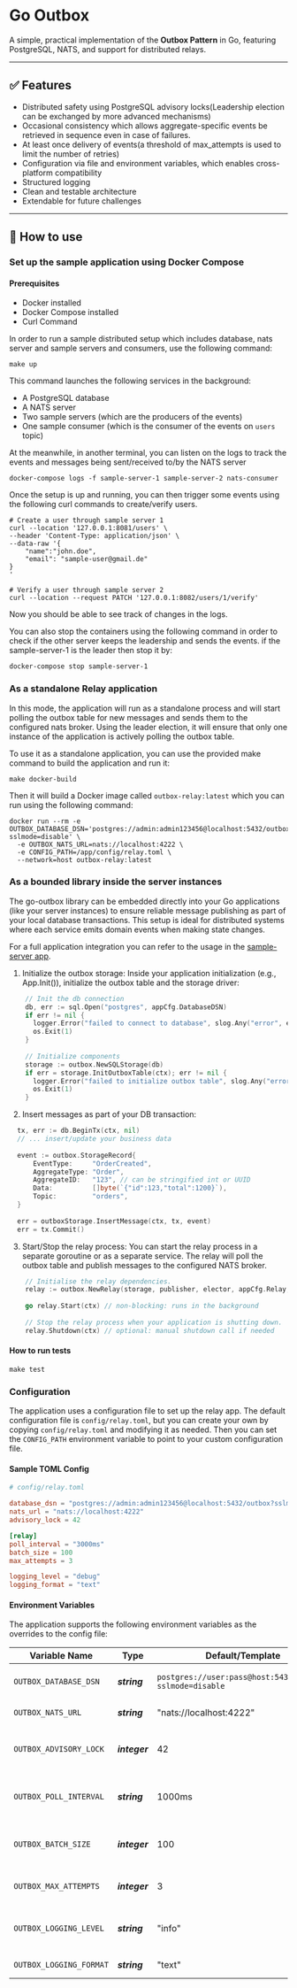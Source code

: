 # Go Outbox

A simple, practical implementation of the **Outbox Pattern** in Go, featuring PostgreSQL, NATS, and support for
distributed relays.

---

## ✅ Features

- Distributed safety using PostgreSQL advisory locks(Leadership election can be exchanged by more advanced mechanisms)
- Occasional consistency which allows aggregate-specific events be retrieved in sequence even in case of failures.
- At least once delivery of events(a threshold of max_attempts is used to limit the number of retries)
- Configuration via file and environment variables, which enables cross-platform compatibility
- Structured logging
- Clean and testable architecture
- Extendable for future challenges

---

## 🏁 How to use

### Set up the sample application using Docker Compose

#### Prerequisites

- Docker installed
- Docker Compose installed
- Curl Command

In order to run a sample distributed setup which includes database, nats server and sample servers and consumers, use the following command:
```shell
make up
```

This command launches the following services in the background:
- A PostgreSQL database
- A NATS server
- Two sample servers (which are the producers of the events)
- One sample consumer (which is the consumer of the events on `users` topic)

At the meanwhile, in another terminal, you can listen on the logs to track the events and messages being sent/received to/by the NATS server
```shell
docker-compose logs -f sample-server-1 sample-server-2 nats-consumer
```

Once the setup is up and running, you can then trigger some events using the following curl commands to create/verify users.

```shell
# Create a user through sample server 1
curl --location '127.0.0.1:8081/users' \
--header 'Content-Type: application/json' \
--data-raw '{
    "name":"john.doe",
    "email": "sample-user@gmail.de"
}
'
```

```shell
# Verify a user through sample server 2
curl --location --request PATCH '127.0.0.1:8082/users/1/verify'
```

Now you should be able to see track of changes in the logs.

You can also stop the containers using the following command in order to check if the other server keeps the leadership and sends the events.
if the sample-server-1 is the leader then stop it by:

```shell
docker-compose stop sample-server-1
```

### As a standalone Relay application

In this mode, the application will run as a standalone process and will start polling the outbox table for new messages
and sends them to the configured nats broker.
Using the leader election, it will ensure that only one instance of the application is actively polling the outbox table.

To use it as a standalone application, you can use the provided make command to build the application and run it:

```shell
make docker-build
````

Then it will build a Docker image called `outbox-relay:latest` which you can run using the following command:

```shell
docker run --rm -e OUTBOX_DATABASE_DSN='postgres://admin:admin123456@localhost:5432/outbox?sslmode=disable' \
  -e OUTBOX_NATS_URL=nats://localhost:4222 \
  -e CONFIG_PATH=/app/config/relay.toml \
  --network=host outbox-relay:latest
```

### As a bounded library inside the server instances

The go-outbox library can be embedded directly into your Go applications (like your server instances) to ensure reliable
message publishing as part of your local database transactions. This setup is ideal for distributed systems where each
service emits domain events when making state changes.

For a full application integration you can refer to the usage in the [sample-server app](cmd/sample-server/main.go).

1) Initialize the outbox storage:
   Inside your application initialization (e.g., App.Init()), initialize the outbox table and the storage driver:

```go
	// Init the db connection
    db, err := sql.Open("postgres", appCfg.DatabaseDSN)
    if err != nil {
      logger.Error("failed to connect to database", slog.Any("error", err))
      os.Exit(1)
    }
    
	// Initialize components
    storage := outbox.NewSQLStorage(db)
    if err = storage.InitOutboxTable(ctx); err != nil {
      logger.Error("failed to initialize outbox table", slog.Any("error", err))
      os.Exit(1)
    }
```

2) Insert messages as part of your DB transaction:
```go
  tx, err := db.BeginTx(ctx, nil)
  // ... insert/update your business data
  
  event := outbox.StorageRecord{
      EventType:     "OrderCreated",
      AggregateType: "Order",
      AggregateID:   "123", // can be stringified int or UUID
      Data:          []byte(`{"id":123,"total":1200}`),
      Topic:         "orders",
  }
  
  err = outboxStorage.InsertMessage(ctx, tx, event)
  err = tx.Commit()
```

3) Start/Stop the relay process:
   You can start the relay process in a separate goroutine or as a separate service. The relay will poll the outbox
   table and publish messages to the configured NATS broker.

```go
    // Initialise the relay dependencies.
    relay := outbox.NewRelay(storage, publisher, elector, appCfg.Relay, logger)
  
    go relay.Start(ctx) // non-blocking: runs in the background
	
	// Stop the relay process when your application is shutting down.
    relay.Shutdown(ctx) // optional: manual shutdown call if needed
```

#### How to run tests

```shell
make test
```

### Configuration

The application uses a configuration file to set up the relay app.
The default configuration file is `config/relay.toml`, but you can create your own by copying `config/relay.toml` and
modifying it as needed.
Then you can set the `CONFIG_PATH` environment variable to point to your custom configuration file.

#### Sample TOML Config

```toml
# config/relay.toml

database_dsn = "postgres://admin:admin123456@localhost:5432/outbox?sslmode=disable"
nats_url = "nats://localhost:4222"
advisory_lock = 42

[relay]
poll_interval = "3000ms"
batch_size = 100
max_attempts = 3

logging_level = "debug"
logging_format = "text"
```

#### Environment Variables

The application supports the following environment variables as the overrides to the config file:

| **Variable Name**       | **Type**      | **Default/Template**                                    | **Description**                       |
|-------------------------|---------------|---------------------------------------------------------|---------------------------------------|
| `OUTBOX_DATABASE_DSN`   | ***string***  | `postgres://user:pass@host:5432/outbox?sslmode=disable` | Postgres connection string            |
| `OUTBOX_NATS_URL`       | ***string***  | "nats://localhost:4222"                                 | NATS server URL                       |
| `OUTBOX_ADVISORY_LOCK`  | ***integer*** | 42                                                      | Advisory lock ID for the outbox table |
| `OUTBOX_POLL_INTERVAL`  | ***string***  | 1000ms                                                  | Polling interval for the outbox table |
| `OUTBOX_BATCH_SIZE`     | ***integer*** | 100                                                     | Batch size for processing messages    |
| `OUTBOX_MAX_ATTEMPTS`   | ***integer*** | 3                                                       | Maximum number of retries             |
| `OUTBOX_LOGGING_LEVEL`  | ***string***  | "info"                                                  | Log level (debug, info, warn, error)  |
| `OUTBOX_LOGGING_FORMAT` | ***string***  | "text"                                                  | Log format (json, text)               |
